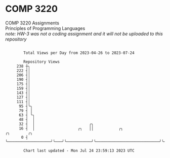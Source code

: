 # COMP 3220
COMP 3220 Assignments  
Principles of Programming Languages  
*note: HW-3 was not a coding assignment and it will not be uploaded to this repository*  

```

        Total Views per Day from 2023-04-26 to 2023-07-24

        Repository Views
     238 ┼╮
     222 ┤│
     206 ┤│
     190 ┤│
     175 ┤│
     159 ┤│
     143 ┤│
     127 ┤│
     111 ┤│
      95 ┤╰╮
      79 ┤ │
      63 ┤ ╰╮
      48 ┤  │
      32 ┤  │                        ╭╮
      16 ┤  │                   ╭╮   ││           ╭╮                            ╭╮        ╭╮
       0 ┤  ╰───────────────────╯╰───╯╰───────────╯╰────────────────────────────╯╰────────╯╰───────

        Chart last updated - Mon Jul 24 23:59:13 2023 UTC
        
```
